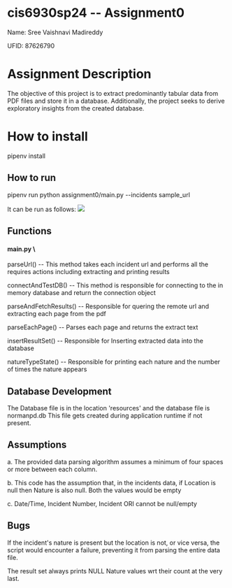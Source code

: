 # cis6930sp24 -- Assignment0 

Name: Sree Vaishnavi Madireddy

UFID: 87626790

# Assignment Description 
The objective of this project is to extract predominantly tabular data from PDF files and store it in a database. Additionally, the project seeks to derive exploratory insights from the created database.

# How to install
pipenv install

## How to run
pipenv run python assignment0/main.py --incidents sample_url

It can be run as follows:
![](https://github.com/VaishnaviReddy99/cis6930sp24-assignment0/blob/test/output.gif)



## Functions
#### main.py \
parseUrl() -- This method takes each incident url and performs all the requires actions including extracting and printing results

connectAndTestDB() -- This method is responsible for connecting to the in memory database and return the connection object

parseAndFetchResults() -- Responsible for quering the remote url and extracting each page from the pdf

parseEachPage() -- Parses each page and returns the extract text

insertResultSet() -- Responsible for Inserting extracted data into the database

natureTypeState() -- Responsible for printing each nature and the number of times the nature appears

## Database Development
The Database file is in the location 'resources' and the database file is normanpd.db
This file gets created during application runtime if not present.

## Assumptions
a. The provided data parsing algorithm assumes a minimum of four spaces or more between each column. 

b. This code has the assumption that, in the incidents data, if Location is null then Nature is also null. Both the values would     be empty

c. Date/Time, Incident Number, Incident ORI cannot be null/empty


## Bugs
If the incident's nature is present but the location is not, or vice versa, the script would encounter a failure, preventing it from parsing the entire data file.

The result set always prints NULL Nature values wrt their count at the very last.
